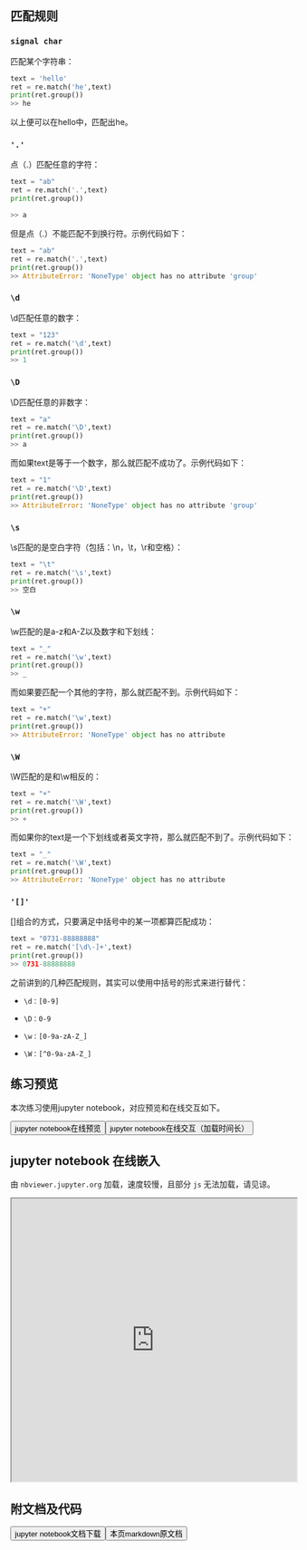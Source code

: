 ## 匹配规则

### `signal char`

匹配某个字符串：

```python
text = 'hello'
ret = re.match('he',text)
print(ret.group())
>> he
```
以上便可以在hello中，匹配出he。

### `'.'`

点（.）匹配任意的字符：

```python
text = "ab"
ret = re.match('.',text)
print(ret.group())

>> a
```
但是点（.）不能匹配不到换行符。示例代码如下：
```python
text = "ab"
ret = re.match('.',text)
print(ret.group())
>> AttributeError: 'NoneType' object has no attribute 'group'
```
### `\d`

\d匹配任意的数字：

```python
text = "123"
ret = re.match('\d',text)
print(ret.group())
>> 1
```
### `\D`

\D匹配任意的非数字：

```python
text = "a"
ret = re.match('\D',text)
print(ret.group())
>> a
```
而如果text是等于一个数字，那么就匹配不成功了。示例代码如下：
```python
text = "1"
ret = re.match('\D',text)
print(ret.group())
>> AttributeError: 'NoneType' object has no attribute 'group'
```
### `\s`

\s匹配的是空白字符（包括：\n，\t，\r和空格）：

```python
text = "\t"
ret = re.match('\s',text)
print(ret.group())
>> 空白
```
### `\w`

\w匹配的是a-z和A-Z以及数字和下划线：

```python
text = "_"
ret = re.match('\w',text)
print(ret.group())
>> _
```
而如果要匹配一个其他的字符，那么就匹配不到。示例代码如下：
```python
text = "+"
ret = re.match('\w',text)
print(ret.group())
>> AttributeError: 'NoneType' object has no attribute
```
### `\W`

\W匹配的是和\w相反的：

```python
text = "+"
ret = re.match('\W',text)
print(ret.group())
>> +
```
而如果你的text是一个下划线或者英文字符，那么就匹配不到了。示例代码如下：
```python
text = "_"
ret = re.match('\W',text)
print(ret.group())
>> AttributeError: 'NoneType' object has no attribute
```
### `'[]'`

[]组合的方式，只要满足中括号中的某一项都算匹配成功：

```python
text = "0731-88888888"
ret = re.match('[\d\-]+',text)
print(ret.group())
>> 0731-88888888
```
之前讲到的几种匹配规则，其实可以使用中括号的形式来进行替代：

- `\d：[0-9]`

- `\D：0-9`

- `\w：[0-9a-zA-Z_]`

- `\W：[^0-9a-zA-Z_]`

## 练习预览
<p>本次练习使用jupyter notebook，对应预览和在线交互如下。</p>
<a href="https://nbviewer.jupyter.org/github/wfy-belief/python/blob/master/docs/re/single-character.ipynb"><button class="mybutton">jupyter notebook在线预览</button></a><a href="https://mybinder.org/v2/gh/wfy-belief/python/master?filepath=docs/re/single-character.ipynb"><button class="mybutton">jupyter notebook在线交互（加载时间长）</button></a>

## jupyter notebook 在线嵌入

由 `nbviewer.jupyter.org` 加载，速度较慢，且部分 `js` 无法加载，请见谅。


<iframe src="https://nbviewer.jupyter.org/github/wfy-belief/python/blob/master/docs/re/single-character.ipynb" width="100%" height="500px" scrolling="yes"></iframe>

## 附文档及代码

<a href="https://cdn.jsdelivr.net/gh/wfy-belief/python/docs/re/single-character.ipynb"><button class="mybutton">jupyter notebook文档下载</button></a><a href="https://cdn.jsdelivr.net/gh/wfy-belief/python/docs/re/single-character.md"><button class="mybutton">本页markdown原文档</button></a>

